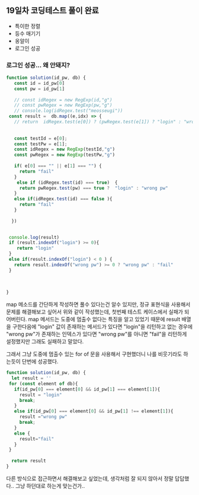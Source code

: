 
## 19일차 코딩테스트 풀이 완료

- 특이한 정렬
- 등수 매기기
- 옹알이
- 로그인 성공


### 로그인 성공... 왜 안돼지?

```js
function solution(id_pw, db) {
   const id = id_pw[0]
   const pw = id_pw[1]
   
   // const idRegex = new RegExp(id,"g")
   // const pwRegex = new RegExp(pw,"g")
   // console.log(idRegex.test("meosseugi"))  
 const result =  db.map((e,idx) => {
   // return  idRegex.test(e[0]) ? (pwRegex.test(e[1]) ? "login" : "wrong pw") : "fail" 
  
   
   const testId = e[0];
   const testPw = e[1];
   const idRegex = new RegExp(testId,"g")
   const pwRegex = new RegExp(testPw,"g")
   
   if( e[0] === "" || e[1] === "") {
     return "fail"
   }
    else if (idRegex.test(id) === true)  {
     return pwRegex.test(pw) === true ?  "login" : "wrong pw"
   }
   else if(idRegex.test(id) === false ){
     return "fail"
   }
   
  })
 

 console.log(result)
 if (result.indexOf("login") >= 0){
    return "login"
 }
 else if(result.indexOf("login") < 0 ) {
   return result.indexOf("wrong pw") >= 0 ? "wrong pw" : "fail"
 }
  
   
   
}

```

map 메소드를 간단하게 작성하면 풀수 있다는건 알수 있지만, 정규 표현식을 사용해서 문제를 해결해보고 싶어서 위와 같이 작성했는데, 첫번째 테스트 케이스에서 실패가 되어버린다. map 메서드는 도중에 멈출수 없다는 특징을 알고 있었기 때문에 result 배열을 구한다음에 "login" 값이 존재하는 메서드가 있다면 "login"을 리턴하고 없는 경우에 "wrong pw"가 존재하는 인덱스가 있다면 "wrong pw"를 아니면 "fail"을 리턴하게 설정했지만 그래도 실패하고 말았다.

그래서 그냥 도중에 멈출수 있는 for of 문을 사용해서 구현했더니 나를 비웃기라도 하는듯이 단번에 성공했다.

```js
function solution(id_pw, db) {
  let result = ''
 for (const element of db){
   if(id_pw[0] === element[0] && id_pw[1] === element[1]){
     result = "login"
     break;
   }
   else if(id_pw[0] === element[0] && id_pw[1] !== element[1]){
     result ="wrong pw"
     break;
   }
   else {
     result="fail"
   }
 }
  
  return result 
}
```
다른 방식으로 접근하면서 해결해보고 싶었는데, 생각처럼 잘 되지 않아서 정말 답답했다..
그냥 하던대로 하는게 맞는건가..


